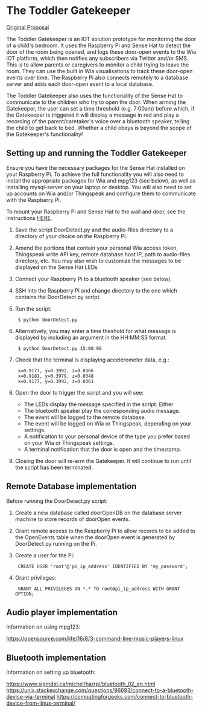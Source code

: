 # The Toddler Gatekeeper

[Original Proposal](https://github.com/kento-mc/wit-2019-compsys-02/blob/master/proposal.md "Project Proposal")

The Toddler Gatekeeper is an IOT solution prototype for monitoring the door of a child's bedroom. It uses the Raspberry Pi and Sense Hat to detect the door of the room being opened, and logs these door-open events to the Wia IOT platform, which then notifies any subscribers via Twitter and/or SMS. This is to allow parents or caregivers to monitor a child trying to leave the room. They can use the built in Wia visualisations to track these door-open events over time. The Raspberry Pi also connects remotely to a database server and adds each door-open event to a local database.

The Toddler Gatekeeper also uses the functionality of the Sense Hat to communicate to the children who try to open the door. When arming the Gatekeeper, the user can set a time threshold (e.g. 7:00am) before which, if the Gatekeeper is triggered it will display a message in red and play a recording of the parent/caretaker's voice over a bluetooth speaker, telling the child to get back to bed. Whether a child obeys is beyond the scope of the Gatekeeper's functionality!


## Setting up and running the Toddler Gatekeeper

Ensure you have the necessary packages for the Sense Hat installed on your Raspberry Pi. To achieve the full functionality you will also need to install the appropriate packages for Wia and mpg123 (see below), as well as installing mysql-server on your laptop or desktop. You will also need to set up accounts on Wia and/or Thingspeak and configure them to communicate with the Raspberry Pi. 

To mount your Raspberry Pi and Sense Hat to the wall and door, see the instructions [HERE](https://drive.google.com/open?id=1fzZrt7k5KipFu2s-yZfC-tg-IWoR8rIe "How to set up the Gatekeeper").

1. Save the script DoorDetect.py and the audio-files directory to a directory of your choice on the Raspberry Pi.
2. Amend the portions that contain your personal Wia access token, Thingspeak write API key, remote database host IP, path to audio-files directory, etc. You may also wish to customize the messages to be displayed on the Sense Hat LEDs
3. Connect your Raspberry Pi to a bluetooth speaker (see below).
4. SSH into the Raspberry Pi and change directory to the one which contains the DoorDetect.py script.
5. Run the script: 

        $ python DoorDetect.py
  
6. Alternatively, you may enter a time theshold for what message is displayed by including an argument in the HH:MM:SS format.

        $ python DoorDetect.py 15:00:00
  
7. Check that the terminal is displaying accelerometer data, e.g.:

        x=0.9177, y=0.3992, z=0.0366
        x=0.9181, y=0.3979, z=0.0348
        x=0.9177, y=0.3992, z=0.0361
  
8. Open the door to trigger the script and you will see:
  
   * The LEDs display the message specified in the script. Either 
   * The bluetooth speaker play the corresponding audio message.
   * The event will be logged to the remote database.
   * The event will be logged on Wia or Thingspeak, depending on your settings.
   * A notification to your personal device of the type you prefer based on your Wia or Thingspeak settings.
   * A terminal notification that the door is open and the timestamp.
  
9. Closing the door will re-arm the Gatekeeper. It will continue to run until the script has been terminated.


## Remote Database implementation

Before running the DoorDetect.py script:

1. Create a new database called doorOpenDB on the database server machine to store records of doorOpen events. 
2. Grant remote access to the Raspberry Pi to allow records to be added to the OpenEvents table when the doorOpen event is generated by DoorDetect.py running on the Pi.
3. Create a user for the Pi:

        CREATE USER 'root'@'pi_ip_address' IDENTIFIED BY 'my_password';

4. Grant privileges:

        GRANT ALL PRIVILEGES ON *.* TO root@pi_ip_address WITH GRANT OPTION;


## Audio player implementation

Information on using mpg123:

  https://opensource.com/life/16/8/3-command-line-music-players-linux


## Bluetooth implementation

Information on setting up bluetooth:

  https://www.sigmdel.ca/michel/ha/rpi/bluetooth_02_en.html
  https://unix.stackexchange.com/questions/96693/connect-to-a-bluetooth-device-via-terminal
  https://computingforgeeks.com/connect-to-bluetooth-device-from-linux-terminal/
